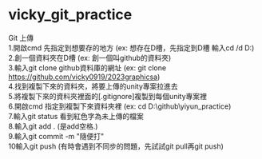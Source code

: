 # vicky_git_practice

Git 上傳\
1.開啟cmd 先指定到想要存的地方 (ex: 想存在D槽，先指定到D槽 輸入cd /d D:) \
2.創一個資料夾在D槽 (ex: 創一個叫github的資料夾)\
3.輸入git clone github資料庫的網址 (ex: git clone https://github.com/vicky0919/2023graphicsa) \
4.找到複製下來的資料夾，將要上傳的unity專案拉進去\
5.將複製下來的資料夾裡面的[.gitignore]複製到每個unity專案裡\
6.開啟cmd 指定到複製下來資料夾裡 (ex: cd D:\github\yiyun_practice)\
7.輸入git status 看到紅色字為未上傳的檔案\
8.輸入git add . (是add空格.)\
9.輸入git commit -m "隨便打"\
10輸入git push (有時會遇到不同步的問題，先試試git pull再git push)
